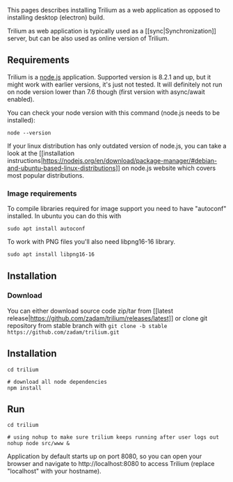 This pages describes installing Trilium as a web application as opposed to installing desktop (electron) build.

Trilium as web application is typically used as a [[sync|Synchronization]] server, but can be also used as online version of Trilium.

## Requirements

Trilium is a [node.js](http://nodejs.org/) application. Supported version is 8.2.1 and up, but it might work with earlier versions, it's just not tested. It will definitely not run on node version lower than 7.6 though (first version with async/await enabled).

You can check your node version with this command (node.js needs to be installed):
~~~~
node --version
~~~~

If your linux distribution has only outdated version of node.js, you can take a look at the [[installation instructions|https://nodejs.org/en/download/package-manager/#debian-and-ubuntu-based-linux-distributions]] on node.js website which covers most popular distributions.

### Image requirements

To compile libraries required for image support you need to have "autoconf" installed. In ubuntu you can do this with

~~~~
sudo apt install autoconf
~~~~

To work with PNG files you'll also need libpng16-16 library.

~~~~
sudo apt install libpng16-16
~~~~

## Installation 

### Download
You can either download source code zip/tar from [[latest release|https://github.com/zadam/trilium/releases/latest]] or clone git repository from stable branch with ```git clone -b stable https://github.com/zadam/trilium.git```

## Installation
~~~
cd trilium

# download all node dependencies
npm install
~~~~

## Run

~~~~
cd trilium

# using nohup to make sure trilium keeps running after user logs out
nohup node src/www &
~~~~

Application by default starts up on port 8080, so you can open your browser and navigate to http://localhost:8080 to access Trilium (replace "localhost" with your hostname).
